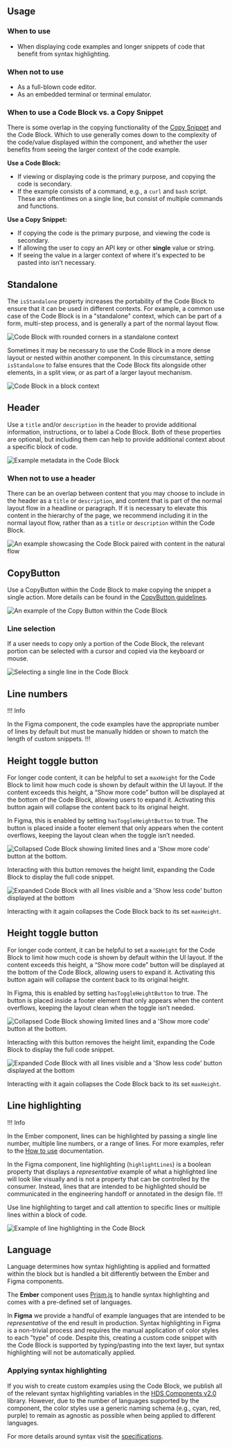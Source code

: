 ## Usage

### When to use

- When displaying code examples and longer snippets of code that benefit from syntax highlighting.

### When not to use

- As a full-blown code editor.
- As an embedded terminal or terminal emulator.

### When to use a Code Block vs. a Copy Snippet

There is some overlap in the copying functionality of the [Copy Snippet](/components/copy/snippet) and the Code Block. Which to use generally comes down to the complexity of the code/value displayed within the component, and whether the user benefits from seeing the larger context of the code example.

**Use a Code Block:**

- If viewing or displaying code is the primary purpose, and copying the code is secondary.
- If the example consists of a command, e.g., a `curl` and `bash` script. These are oftentimes on a single line, but consist of multiple commands and functions.

**Use a Copy Snippet:**

- If copying the code is the primary purpose, and viewing the code is secondary.
- If allowing the user to copy an API key or other **single** value or string.
- If seeing the value in a larger context of where it's expected to be pasted into isn’t necessary.

## Standalone

The `isStandalone` property increases the portability of the Code Block to ensure that it can be used in different contexts. For example, a common use case of the Code Block is in a "standalone" context, which can be part of a form, multi-step process, and is generally a part of the normal layout flow.

![Code Block with rounded corners in a standalone context](/assets/components/code-block/code-block-rounded-standalone.png)

Sometimes it may be necessary to use the Code Block in a more dense layout or nested within another component. In this circumstance, setting `isStandalone` to false ensures that the Code Block fits alongside other elements, in a split view, or as part of a larger layout mechanism.

![Code Block in a block context](/assets/components/code-block/code-block-block-level.png)

## Header

Use a `title` and/or `description` in the header to provide additional information, instructions, or to label a Code Block. Both of these properties are optional, but including them can help to provide additional context about a specific block of code.

![Example metadata in the Code Block](/assets/components/code-block/code-block-metadata.png)

### When not to use a header

There can be an overlap between content that you may choose to include in the header as a `title` or `description`, and content that is part of the normal layout flow in a headline or paragraph. If it is necessary to elevate this content in the hierarchy of the page, we recommend including it in the normal layout flow, rather than as a `title` or `description` within the Code Block.

![An example showcasing the Code Block paired with content in the natural flow](/assets/components/code-block/code-block-dont-use-metadata.png)

## CopyButton

Use a CopyButton within the Code Block to make copying the snippet a single action. More details can be found in the [CopyButton guidelines](/components/copy/button).

![An example of the Copy Button within the Code Block](/assets/components/code-block/code-block-copy-button.png)

### Line selection

If a user needs to copy only a portion of the Code Block, the relevant portion can be selected with a cursor and copied via the keyboard or mouse.

![Selecting a single line in the Code Block](/assets/components/code-block/code-block-line-selection.png)

## Line numbers

!!! Info

In the Figma component, the code examples have the appropriate number of lines by default but must be manually hidden or shown to match the length of custom snippets.
!!!

## Height toggle button

For longer code content, it can be helpful to set a `maxHeight` for the Code Block to limit how much code is shown by default within the UI layout. If the content exceeds this height, a “Show more code” button will be displayed at the bottom of the Code Block, allowing users to expand it. Activating this button again will collapse the content back to its original height.

In Figma, this is enabled by setting `hasToggleHeightButton` to true. The button is placed inside a footer element that only appears when the content overflows, keeping the layout clean when the toggle isn’t needed.

![Collapsed Code Block showing limited lines and a 'Show more code' button at the bottom.](/assets/components/code-block/code-block-collapsed.png)

Interacting with this button removes the height limit, expanding the Code Block to display the full code snippet.

![Expanded Code Block with all lines visible and a 'Show less code' button displayed at the bottom](/assets/components/code-block/code-block-expanded.png)

Interacting with it again collapses the Code Block back to its set `maxHeight`.


## Height toggle button

For longer code content, it can be helpful to set a `maxHeight` for the Code Block to limit how much code is shown by default within the UI layout. If the content exceeds this height, a “Show more code” button will be displayed at the bottom of the Code Block, allowing users to expand it. Activating this button again will collapse the content back to its original height.

In Figma, this is enabled by setting `hasToggleHeightButton` to true. The button is placed inside a footer element that only appears when the content overflows, keeping the layout clean when the toggle isn’t needed.

![Collapsed Code Block showing limited lines and a 'Show more code' button at the bottom.](/assets/components/code-block/code-block-collapsed.png)

Interacting with this button removes the height limit, expanding the Code Block to display the full code snippet.

![Expanded Code Block with all lines visible and a 'Show less code' button displayed at the bottom](/assets/components/code-block/code-block-expanded.png)

Interacting with it again collapses the Code Block back to its set `maxHeight`.

## Line highlighting

!!! Info

In the Ember component, lines can be highlighted by passing a single line number, multiple line numbers, or a range of lines. For more examples, refer to the [How to use](/?tab=code#highlightlines) documentation.

In the Figma component, line highlighting (`highlightLines`) is a boolean property that displays a _representative_ example of what a highlighted line will look like visually and is not a property that can be controlled by the consumer. Instead, lines that are intended to be highlighted should be communicated in the engineering handoff or annotated in the design file.
!!!

Use line highlighting to target and call attention to specific lines or multiple lines within a block of code.

![Example of line highlighting in the Code Block](/assets/components/code-block/code-block-line-highlighting.png)

## Language

Language determines how syntax highlighting is applied and formatted within the block but is handled a bit differently between the Ember and Figma components.

The **Ember** component uses [Prism.js](https://prismjs.com/index.html) to handle syntax highlighting and comes with a pre-defined set of languages.

In **Figma** we provide a handful of example languages that are intended to be _representative_ of the end result in production. Syntax highlighting in Figma is a non-trivial process and requires the manual application of color styles to each "type" of code. Despite this, creating a custom code snippet with the Code Block is supported by typing/pasting into the text layer, but syntax highlighting will not be automatically applied.

### Applying syntax highlighting

If you wish to create custom examples using the Code Block, we publish all of the relevant syntax highlighting variables in the [HDS Components v2.0](https://www.figma.com/design/iweq3r2Pi8xiJfD9e6lOhF/HDS-Components-v2.0?node-id=67166-37020&t=gWdKy44MzTP4cTRo-1) library. However, due to the number of languages supported by the component, the color styles use a generic naming schema (e.g., cyan, red, purple) to remain as agnostic as possible when being applied to different languages.

For more details around syntax visit the [specifications](?tab=specifications).
